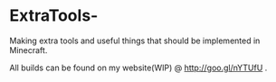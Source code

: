 ExtraTools-
===========

Making extra tools and useful things that should be implemented in Minecraft.

All builds can be found on my website(WIP) @ http://goo.gl/nYTUfU .
